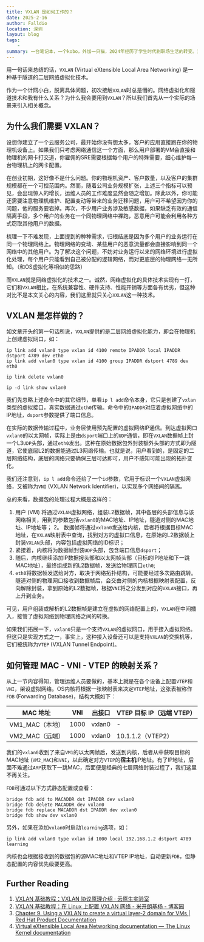 ```yaml
---
title: VXLAN 是如何工作的？
date: 2025-2-16
author: Falldio
location: 深圳
layout: blog
tags:
	- 
summary: 一台笔记本，一个kobo，外加一只猫，2024年经历了学生时代到职场生活的转变。过去因为经济受困不得之物，现在似乎都稀松平常了。但在这种表象之下，我能感受到，变卖时间的固定工作制度，以及消费盛行的社会生活，正在慢慢锁死大多数人的可能性。在这种他者赋予的确定性道路背后，我必须思考、实践一条出路，给自己争取到真正的自由。
---
```



用一句话来总结的话，`VXLAN` (Virtual eXtensible Local Area Networking) 是一种基于隧道的二层网络虚拟化技术。

作为一个计网小白，脱离具体问题，初次接触`VXLAN`时总是懵的。网络虚拟化和隧道技术和我有什么关系？为什么我会要用到`VXLAN`？所以我们首先从一个实际的场景来引入相关概念。

## 为什么我们需要 VXLAN？

设想你建立了一个云服务公司，最开始你没有想太多，客户的应用直接跑在你的物理机设备上。如果我们只考虑网络通信这一个方面，那么用户部署的VM会直接和物理机的网卡打交道，你雇佣的SRE需要根据每个用户的特殊需要，细心维护每一台物理机上的网卡配置。

在创业初期，这好像不是什么问题。你的物理机资产、客户数量，以及客户的集群规模都在一个可控范围内。然而，随着公司业务规模扩张，上述三个指标可以预见，会出现惊人的增长，运维人员的工作难度显然会随之增加。除此以外，你可能还需要注意物理机维护、配置变动等带来的业务迁移问题，用户可不希望因为你的问题，他的服务要宕掉。再次，不少用户业务涉及敏感数据，如果缺乏有效的通信隔离手段，多个用户的业务在一个同物理网络中裸跑，恶意用户可能会利用各种方式窃取其他用户的数据。

梳理一下不难发现，上面提到的种种需求，归根结底是因为多个用户的业务运行在同一个物理网络上。物理网络的变动、某些用户的恶意流量都会直接影响到同一个网络中的其他用户。为了解决这个问题，不妨对业务运行以来的网络环境进行虚拟化处理，每个用户只能看到自己被分配的逻辑网络，而对更底层的物理网络一无所知。（和OS虚拟化等相似的思路）

而`VXLAN`就是网络虚拟化的技术之一。诚然，网络虚拟化的具体技术实现有一打，它们和`VXLAN`相比，在系统兼容性、硬件支持、性能开销等方面各有优劣，但这种对比不是本文关心的内容，我们这里就只关心`VXLAN`这一种技术。

## VXLAN 是怎样做的？

如文章开头的第一句话所说，`VXLAN`提供的是二层网络虚拟化能力，即会在物理机上创建虚拟网口，如：

```
ip link add vxlan0 type vxlan id 4100 remote IPADDR local IPADDR dstport 4789 dev eth0
ip link add vxlan0 type vxlan id 4100 group IPADDR dstport 4789 dev eth0

ip link delete vxlan0

ip -d link show vxlan0
```

我们先忽略上述命令中的其它细节，单看`ip l add`命令本身，它只是创建了`vxlan`类型的虚拟接口，真实数据通过`eth0`传输。命令中的`IPADDR`对应着虚拟网络中的IP地址，`dsport`参数提供了端口信息。

在实际的数据传输过程中，业务层使用预先配置的虚拟网络IP通信。到达虚拟网口`vxlan0`的以太网帧，实际上是由`dsport`端口上的`UDP`通信，即在`VXLAN`数据帧上封一个L3`UDP`头部，通过`eth0`发出。这种在原始数据包外封装额外头部的方式即为隧道，它使底层L2的数据能通过L3网络传输。也就是说，用户看到的，是固定的二层网络结构，底层的网络只要确保三层可达即可，用户不感知可能出现的拓扑变化。

我们还注意到，`ip l add`命令还给了一个`id`参数，它用于标识一个`VXLAN`虚拟网络，又被称为`VNI` (VXLAN Network Identifier)，以实现多个网络间的隔离。

总的来看，数据包的处理过程大概是这样的：

1. 用户 (VM) 将通过`VXLAN`虚拟网络，组装L2数据帧，其中各层的头部信息与该网络相关，用到的参数包括`vxlan0`的MAC地址、IP地址，隧道对侧的MAC地址、IP地址等；
2。 数据帧将通过`vxlan0`发送给内核，后者将根据目标MAC地址，在`VXLAN`映射表中查询，找到对方的虚拟口信息，在原始的L2数据帧上封装`VXLAN`头部，内容包括虚拟网络的ID标识；
3. 紧接着，内核将为数据帧封装`UDP`头部，包含端口信息`dsport`；
4. 随后，内核继续添加IP数据报头部和以太网帧头部（目标的IP地址和下一跳MAC地址），最终组成新的L2数据帧，发送给物理网口`eth0`;
5. `eth0`将数据帧发送给对方，取决于网络拓扑结构，可能要经过多次路由跳转。隧道对侧的物理网口接收到数据帧后，会交由对侧的内核根据映射表配置，反向解除封装，拿到原始的L2数据帧，根据`VNI`将之分发到对应的`VXLAN`接口，再上升到业务。

可见，用户组装或解析的L2数据帧是建立在虚拟的网络配置上的，`VXLAN`在中间插入，接管了虚拟网络到物理网络之间的转换。

如果我们拓展一下，`vxlan0`只是一个支持`VXLAN`的虚拟网口，用于接入虚拟网络。但这只是实现方式之一，事实上，这种接入设备还可以是支持`VXLAN`的交换机等，它们被统称为`VTEP` (VXLAN Tunnel Endpoint)。

## 如何管理 MAC - VNI - VTEP 的映射关系？

从上一节内容得知，管理运维人员要做的，基本上就是在各个设备上配置`VTEP`和`VNI`，架设虚拟网络。OS内核将根据一张映射表来决定`VTEP`地址，这张表被称作`FDB` (Forwarding Database)，结构大概如下：

| **MAC 地址** | **VNI** | **出接口** | **VTEP 目标 IP（远端 VTEP）** |
|---|---|---|---|
| VM1_MAC（本地） | 1000 | vxlan0 | - |
| VM2_MAC（远端） | 1000 | vxlan0 | 10.1.1.2（VTEP2） |

我们的`vxlan0`收到了来自`VM1`的以太网帧后，发送到内核，后者从中获取目标的MAC地址 (`VM2_MAC`)和`VNI`，以此确定对方`VTEP`的**宿主机**IP地址。有了IP地址，后面不难通过`ARP`获取下一跳MAC，后面便是经典的七层网络封装过程了，我们这里不再关注。

`FDB`可通过以下方式静态配置或查看：

```
bridge fdb add to MACADDR dst IPADDR dev vxlan0
bridge fdb delete MACADDR dev vxlan0
bridge fdb replace MACADDR dst IPADDR dev vxlan0
bridge fdb show dev vxlan0
```

另外，如果在添加`vxlan0`时启动`learning`选项，如：

```
ip link add vxlan0 type vxlan id 1000 local 192.168.1.2 dstport 4789 learning
```

内核也会根据接收到的数据包的源MAC地址和VTEP IP地址，自动更新`FDB`，但静态配置的内容优先级要更高。

## Further Reading

1. [VXLAN 基础教程：VXLAN 协议原理介绍 · 云原生实验室](https://icloudnative.io/posts/vxlan-protocol-introduction/)
2. [VXLAN 基础教程：在 Linux 上配置 VXLAN 网络 - 米开朗基杨 - 博客园](https://www.cnblogs.com/ryanyangcs/p/12742922.html)
3. [Chapter 9. Using a VXLAN to create a virtual layer-2 domain for VMs | Red Hat Product Documentation](https://docs.redhat.com/en/documentation/red_hat_enterprise_linux/8/html/configuring_and_managing_networking/assembly_using-a-vxlan-to-create-a-virtual-layer-2-domain-for-vms_configuring-and-managing-networking#con_benefits-of-vxlans_assembly_using-a-vxlan-to-create-a-virtual-layer-2-domain-for-vms)
4. [Virtual eXtensible Local Area Networking documentation — The Linux Kernel documentation](https://docs.kernel.org/networking/vxlan.html)
